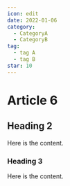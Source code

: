 ```yaml
---
icon: edit
date: 2022-01-06
category:
  - CategoryA
  - CategoryB
tag:
  - tag A
  - tag B
star: 10
---
```


# Article 6

## Heading 2

Here is the content.

### Heading 3

Here is the content.
